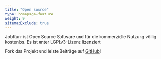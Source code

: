 ```yaml
---
title: "Open source"
type: homepage-feature
weight: 9
sitemapExclude: true
---
```

JobRunr ist Open Source Software und für die kommerzielle Nutzung völlig kostenlos. Es ist unter [LGPLv3-Lizenz](https://www.gnu.org/licenses/lgpl-3.0.html) lizenziert.

Fork das Projekt und leiste Beiträge auf [GitHub](https://github.com/jobrunr/jobrunr)!